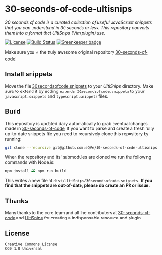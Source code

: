 # 30-seconds-of-code-ultisnips

_30 seconds of code is a curated collection of useful JavaScrupt snippets that you can understand in 30 seconds or less. This repository converts them into a format that UltiSnips (Vim plugin) use._

[![License](https://img.shields.io/badge/license-CC0--1.0-blue.svg)](https://github.com/sQVe/30-seconds-of-code-ultisnips/blob/master/LICENSE) [![Build Status](https://travis-ci.org/sQVe/30-seconds-of-code-ultisnips.svg?branch=master)](https://travis-ci.org/sQVe/30-seconds-of-code-ultisnips) [![Greenkeeper badge](https://badges.greenkeeper.io/sQVe/30-seconds-of-code-ultisnips.svg)](https://greenkeeper.io/)

Make sure you ⭐️ the truly awesome original repository [30-seconds-of-code](https://github.com/Chalarangelo/30-seconds-of-code)!

## Install snippets

Move the file [30secondsofcode.snippets](https://raw.githubusercontent.com/sQVe/30-seconds-of-code-ultisnips/master/dist/UltiSnips/30secondsofcode.snippets) to your _UltiSnips_ directory. Make sure to extend it by adding `extends 30secondsofcode.snippets` to your `javascript.snippets` and `typescript.snippets` files.

## Build

This repository is updated daily automatically to grab eventual changes made in [30-seconds-of-code](https://github.com/Chalarangelo/30-seconds-of-code). If you want to parse and create a fresh fully up-to-date snippets file you need to recursively clone this repository by running:

```sh
git clone --recursive git@github.com:sQVe/30-seconds-of-code-ultisnips.git
```

When the repository and its' submodules are cloned we run the following commands with Node.js:

```sh
npm install && npm run build
```

This writes a new file at `dist/UltiSnips/30secondsofcode.snippets`. **If you find that the snippets are out-of-date, please do create an PR or issue.**

## Thanks

Many thanks to the core team and all the contributers at [30-seconds-of-code](https://github.com/Chalarangelo/30-seconds-of-code) and [UltiSnips](https://github.com/SirVer/ultisnips) for creating a indispensable resource and plugin.

## License

```
Creative Commons License
CC0 1.0 Universal
```
